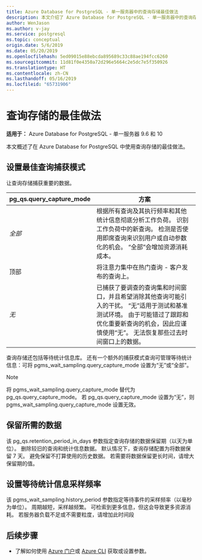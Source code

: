 ```yaml
---
title: Azure Database for PostgreSQL - 单一服务器中的查询存储最佳做法
description: 本文介绍了 Azure Database for PostgreSQL - 单一服务器中的查询存储的最佳做法。
author: WenJason
ms.author: v-jay
ms.service: postgresql
ms.topic: conceptual
origin.date: 5/6/2019
ms.date: 05/20/2019
ms.openlocfilehash: 5ed09015e88ebcda895689c33c88ae194fcc6260
ms.sourcegitcommit: 11d81f0e4350a72d296e5664c2e5dc7e5f350926
ms.translationtype: HT
ms.contentlocale: zh-CN
ms.lasthandoff: 05/16/2019
ms.locfileid: "65731906"
---
```

# <a name="best-practices-for-query-store"></a>查询存储的最佳做法

**适用于：** Azure Database for PostgreSQL - 单一服务器 9.6 和 10

本文概述了在 Azure Database for PostgreSQL 中使用查询存储的最佳做法。

## <a name="set-the-optimal-query-capture-mode"></a>设置最佳查询捕获模式
让查询存储捕获重要的数据。 

|**pg_qs.query_capture_mode** | **方案**|
|---|---|
|_全部_  |根据所有查询及其执行频率和其他统计信息彻底分析工作负荷。 识别工作负荷中的新查询。 检测是否使用即席查询来识别用户或自动参数化的机会。 “全部”会增加资源消耗成本。 |
|顶部  |将注意力集中在热门查询 - 客户发布的查询上。
|_无_ |已捕获了要调查的查询集和时间窗口，并且希望消除其他查询可能引入的干扰。 “无”适用于测试和基准测试环境。 由于可能错过了跟踪和优化重要新查询的机会，因此应谨慎使用“无”。 无法恢复那些过去时间窗口上的数据。 |

查询存储还包括等待统计信息库。 还有一个额外的捕获模式查询可管理等待统计信息：可将 pgms_wait_sampling.query_capture_mode 设置为“无”或“全部”。 

> [!NOTE] 
> 将 pgms_wait_sampling.query_capture_mode 替代为 pg_qs.query_capture_mode。 若 pg_qs.query_capture_mode 设置为“无”，则 pgms_wait_sampling.query_capture_mode 设置无效。 


## <a name="keep-the-data-you-need"></a>保留所需的数据
该 pg_qs.retention_period_in_days 参数指定查询存储的数据保留期（以天为单位）。 删除较旧的查询和统计信息数据。 默认情况下，查询存储配置为将数据保留 7 天。 避免保留不打算使用的历史数据。 若需要将数据保留更长时间，请增大保留期的值。


## <a name="set-the-frequency-of-wait-stats-sampling"></a>设置等待统计信息采样频率 
该 pgms_wait_sampling.history_period 参数指定等待事件的采样频率（以毫秒为单位）。 周期越短，采样越频繁。 可检索到更多信息，但这会导致更多资源消耗。 若服务器负载不足或不需要粒度，请增加此时间段

## <a name="next-steps"></a>后续步骤
- 了解如何使用 [Azure 门户](howto-configure-server-parameters-using-portal.md)或 [Azure CLI](howto-configure-server-parameters-using-cli.md) 获取或设置参数。